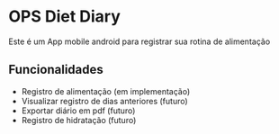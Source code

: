 # OPS Diet Diary

Este é um App mobile android para registrar sua rotina de alimentação

## Funcionalidades

- Registro de alimentação (em implementação)
- Visualizar registro de dias anteriores (futuro)
- Exportar diário em pdf (futuro)
- Registro de hidratação (futuro)
